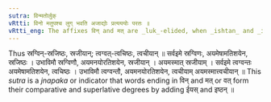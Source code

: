 ```yaml
---
sutra: विन्मतोर्लुक्
vRtti: विनो मतुपश्च लुग् भवति अजाद्योः प्रत्यययोः परतः ॥
vRtti_eng: The affixes विन् and मत् are _luk_-elided, when _ishtan_ and _iyasun_ follow.
---
```

Thus स्रग्विन्-स्रजिष्ठः, स्रजीयान्; त्वग्वत्-त्वचिष्ठः, त्वचीयान् ॥ सर्वइमे स्रग्विणः, अयमेषामतिशयेन, स्रजिष्ठः । उभाविमौ स्रग्विणौ, अयमनयोरतिशयेन, स्रजीयान् । अयमस्मात् स्रजीयाम् । सर्वइमे त्वग्वन्तः अयमेषामतिशयेन, त्वचिष्ठः । उभाविमौ त्वग्वन्तौ, अयमनयोरतिशयेन, त्वचीयाम् अयमस्मात्त्वचीयान् ॥ This _sutra_ is a _jnapaka_ or indicator that words ending in विन् and मत् or वत् form their comparative and superlative degrees by adding ईयस् and इष्ठन् ॥
